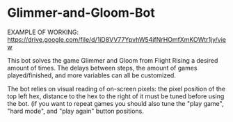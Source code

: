 # Glimmer-and-Gloom-Bot

EXAMPLE OF WORKING:
https://drive.google.com/file/d/1iD8VV77YpvhW54jfNrHOmfXmKOWtr1jy/view


This bot solves the game Glimmer and Gloom from Flight Rising a desired amount of times. The delays between steps, the amount of games played/finished, and more variables can all be customized.

The bot relies on visual reading of on-screen pixels: the pixel position of the top left hex, distance to the hex to the right of it must be tuned before using the bot. (if you want to repeat games you should also tune the "play game", "hard mode", and "play again" button positions.
